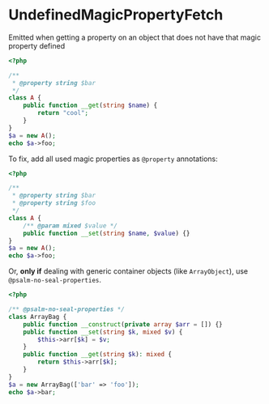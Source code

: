 # UndefinedMagicPropertyFetch

Emitted when getting a property on an object that does not have that magic property defined

```php
<?php

/**
 * @property string $bar
 */
class A {
    public function __get(string $name) {
        return "cool";
    }
}
$a = new A();
echo $a->foo;
```

To fix, add all used magic properties as `@property` annotations: 

```php
<?php

/**
 * @property string $bar
 * @property string $foo
 */
class A {
    /** @param mixed $value */
    public function __set(string $name, $value) {}
}
$a = new A();
echo $a->foo;
```

Or, **only if** dealing with generic container objects (like `ArrayObject`), use `@psalm-no-seal-properties`.

```php
<?php

/** @psalm-no-seal-properties */
class ArrayBag {
    public function __construct(private array $arr = []) {}
    public function __set(string $k, mixed $v) {
        $this->arr[$k] = $v;
    }
    public function __get(string $k): mixed {
        return $this->arr[$k];
    }
}
$a = new ArrayBag(['bar' => 'foo']);
echo $a->bar;
```
